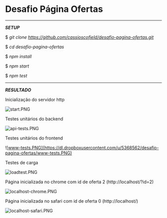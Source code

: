 # Desafio Página Ofertas

----------------------------------------------------------------------

***SETUP***

$ *git clone https://github.com/cassioscofield/desafio-pagina-ofertas.git*

$ *cd desafio-pagina-ofertas*

$ *npm install*

$ *npm start*

$ *npm test*

----------------------------------------------------------------------

***RESULTADO***

Inicialização do servidor http

![start.PNG](https://dl.dropboxusercontent.com/u/5368562/desafio-pagina-ofertas/start.PNG)

Testes unitários do backend

![api-tests.PNG](https://dl.dropboxusercontent.com/u/5368562/desafio-pagina-ofertas/api-tests.PNG)

Testes unitários do frontend

![www-tests.PNG](https://dl.dropboxusercontent.com/u/5368562/desafio-pagina-ofertas/www-tests.PNG)

Testes de carga

![loadtest.PNG](https://dl.dropboxusercontent.com/u/5368562/desafio-pagina-ofertas/loadtest.PNG)

Página inicializada no chrome com id de oferta 2 (http://localhost/?id=2)

![localhost-chrome.PNG](https://dl.dropboxusercontent.com/u/5368562/desafio-pagina-ofertas/localhost.PNG)

Página inicializada no safari com id de oferta 0 (http://localhost/)

![localhost-safari.PNG](https://dl.dropboxusercontent.com/u/5368562/desafio-pagina-ofertas/localhost-safari.PNG)
